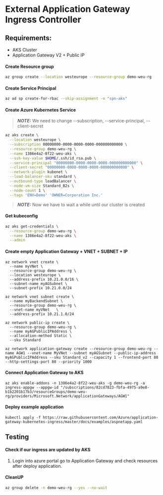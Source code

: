 # External Application Gateway Ingress Controller

## Requirements:

* AKS Cluster
* Application Gateway V2 + Public IP


#### Create Resource group

```bash
az group create --location westeurope --resource-group demo-weu-rg
```

#### Create Service Principal

```bash
az ad sp create-for-rbac --skip-assignment -n "spn-aks"
```

#### Create Azure Kubernetes Service

> **_NOTE:_** We need to change --subscription, --service-principal, --client-secret

```bash
az aks create \
  --location westeurope \
  --subscription 00000000-0000-0000-0000-000000000000 \
  --resource-group demo-weu-rg \
  --name 1386e4a2-8f22-weu-aks \
  --ssh-key-value $HOME/.ssh/id_rsa.pub \
  --service-principal "00000000-0000-0000-0000-000000000000" \
  --client-secret "00000000-0000-0000-0000-000000000000" \
  --network-plugin kubenet \
  --load-balancer-sku standard \
  --outbound-type loadBalancer \
  --node-vm-size Standard_B2s \
  --node-count 1 \
  --tags 'ENV=Demo' 'OWNER=Corporation Inc.'
```

> **_NOTE:_** Now we have to wait a while until our cluster is created

#### Get kubeconfig
```bash
az aks get-credentials \
  --resource-group demo-weu-rg \
  --name 1386e4a2-8f22-weu-aks \
  --admin
```

#### Create empty Application Gateway + VNET + SUBNET + IP

```
az network vnet create \
  --name myVNet \
  --resource-group demo-weu-rg \
  --location westeurope \
  --address-prefix 10.21.0.0/16 \
  --subnet-name myAGSubnet \
  --subnet-prefix 10.21.0.0/24

az network vnet subnet create \
  --name myBackendSubnet \
  --resource-group demo-weu-rg \
  --vnet-name myVNet   \
  --address-prefix 10.21.1.0/24
  
az network public-ip create \
  --resource-group demo-weu-rg \
  --name myAGPublicIPAddress \
  --allocation-method Static \
  --sku Standard
```

```
az network application-gateway create --resource-group demo-weu-rg --name AGW1 --vnet-name MyVNet --subnet myAGSubnet --public-ip-address myAGPublicIPAddress --sku Standard_v2 --capacity 1 --frontend-port 80 --http-settings-port 80 --priority 1000 
```

#### Connect Application Gateway to AKS

```
az aks enable-addons -n 1386e4a2-8f22-weu-aks -g demo-weu-rg -a ingress-appgw --appgw-id "/subscriptions/82cd7823-fbfa-4975-a9e8-b1b2201b17b3/resourceGroups/demo-weu-rg/providers/Microsoft.Network/applicationGateways/AGW1"
```

#### Deploy example application
```
kubectl apply -f https://raw.githubusercontent.com/Azure/application-gateway-kubernetes-ingress/master/docs/examples/aspnetapp.yaml
```
## Testing

#### Check if our ingress are updated by AKS

1. Login into azure portal go to Application Gateway and check resources after deploy application.

#### CleanUP
```bash
az group delete -n demo-weu-rg --yes --no-wait
```